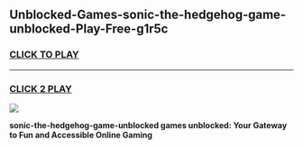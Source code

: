 
## Unblocked-Games-sonic-the-hedgehog-game-unblocked-Play-Free-g1r5c
<h3>
<a href="https://premium76.site?title=sonic-the-hedgehog-game-unblocked&ref=22A">CLICK TO PLAY</a></h3>
<hr>

<h3>
<a href="https://premium76.site?title=sonic-the-hedgehog-game-unblocked&ref=22A">CLICK 2 PLAY</a>
  
</h3>

<a href="https://premium76.site?title=sonic-the-hedgehog-game-unblocked&ref=22A"><img src="https://clearcache.store/games.png"></a>


**sonic-the-hedgehog-game-unblocked games unblocked: Your Gateway to Fun and Accessible Online Gaming**
